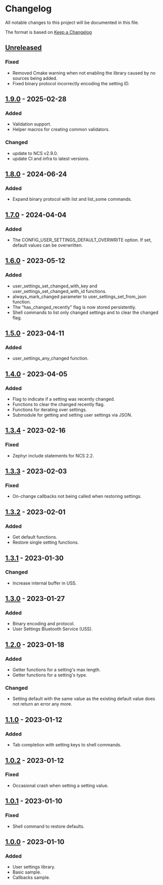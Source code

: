 # Changelog

All notable changes to this project will be documented in this file.

The format is based on [Keep a Changelog](https://keepachangelog.com/en/1.0.0/)

## [Unreleased]

### Fixed

- Removed Cmake warning when not enabling the library caused by no sources being added.
- Fixed binary protocol incorrectly encoding the setting ID.

## [1.9.0] - 2025-02-28

### Added

- Validation support.
- Helper macros for creating common validators.

### Changed

- update to NCS v2.9.0.
- update CI and infra to latest versions.

## [1.8.0] - 2024-06-24

### Added

- Expand binary protocol with list and list_some commands.

## [1.7.0] - 2024-04-04

### Added

- The CONFIG_USER_SETTINGS_DEFAULT_OVERWRITE option. If set, default values can be overwritten.

## [1.6.0] - 2023-05-12

### Added

- user_settings_set_changed_with_key and user_settings_set_changed_with_id functions.
- always_mark_changed parameter to user_settings_set_from_json function.
- The "has_changed_recently" flag is now stored persistently.
- Shell commands to list only changed settings and to clear the changed flag.

## [1.5.0] - 2023-04-11

### Added

- user_settings_any_changed function.

## [1.4.0] - 2023-04-05

### Added

- Flag to indicate if a setting was recently changed.
- Functions to clear the changed recently flag.
- Functions for iterating over settings.
- Submodule for getting and setting user settings via JSON.

## [1.3.4] - 2023-02-16

### Fixed

- Zephyr include statements for NCS 2.2.

## [1.3.3] - 2023-02-03

### Fixed

- On-change callbacks not being called when restoring settings.

## [1.3.2] - 2023-02-01

### Added

- Get default functions.
- Restore single setting functions.

## [1.3.1] - 2023-01-30

### Changed

- Increase internal buffer in USS.

## [1.3.0] - 2023-01-27

### Added

- Binary encoding and protocol.
- User Settings Bluetooth Service (USS).

## [1.2.0] - 2023-01-18

### Added

- Getter functions for a setting's max length.
- Getter functions for a setting's type.

### Changed

- Setting default with the same value as the existing default value does not return an error any
  more.

## [1.1.0] - 2023-01-12

### Added

- Tab completion with setting keys to shell commands.

## [1.0.2] - 2023-01-12

### Fixed

- Occasional crash when setting a setting value.

## [1.0.1] - 2023-01-10

### Fixed

- Shell command to restore defaults.

## [1.0.0] - 2023-01-10

### Added

- User settings library.
- Basic sample.
- Callbacks sample.

[unreleased]: https://github.com/IRNAS/irnas-usersettings-lib/compare/v1.9.0...HEAD
[1.9.0]: https://github.com/IRNAS/irnas-usersettings-lib/compare/v1.8.0...v1.9.0
[1.8.0]: https://github.com/IRNAS/irnas-usersettings-lib/compare/v1.7.0...v1.8.0
[1.7.0]: https://github.com/IRNAS/irnas-usersettings-lib/compare/v1.6.0...v1.7.0
[1.6.0]: https://github.com/IRNAS/irnas-usersettings-lib/compare/v1.5.0...v1.6.0
[1.5.0]: https://github.com/IRNAS/irnas-usersettings-lib/compare/v1.4.0...v1.5.0
[1.4.0]: https://github.com/IRNAS/irnas-usersettings-lib/compare/v1.3.4...v1.4.0
[1.3.4]: https://github.com/IRNAS/irnas-usersettings-lib/compare/v1.3.3...v1.3.4
[1.3.3]: https://github.com/IRNAS/irnas-usersettings-lib/compare/v1.3.2...v1.3.3
[1.3.2]: https://github.com/IRNAS/irnas-usersettings-lib/compare/v1.3.1...v1.3.2
[1.3.1]: https://github.com/IRNAS/irnas-usersettings-lib/compare/v1.3.0...v1.3.1
[1.3.0]: https://github.com/IRNAS/irnas-usersettings-lib/compare/v1.2.0...v1.3.0
[1.2.0]: https://github.com/IRNAS/irnas-usersettings-lib/compare/v1.1.0...v1.2.0
[1.1.0]: https://github.com/IRNAS/irnas-usersettings-lib/compare/v1.0.2...v1.1.0
[1.0.2]: https://github.com/IRNAS/irnas-usersettings-lib/compare/v1.0.1...v1.0.2
[1.0.1]: https://github.com/IRNAS/irnas-usersettings-lib/compare/v1.0.0...v1.0.1
[1.0.0]:
  https://github.com/IRNAS/irnas-usersettings-lib/compare/f41f9e534d9a60b2f5d3584abf2836f2bde2b3fc...v1.0.0

